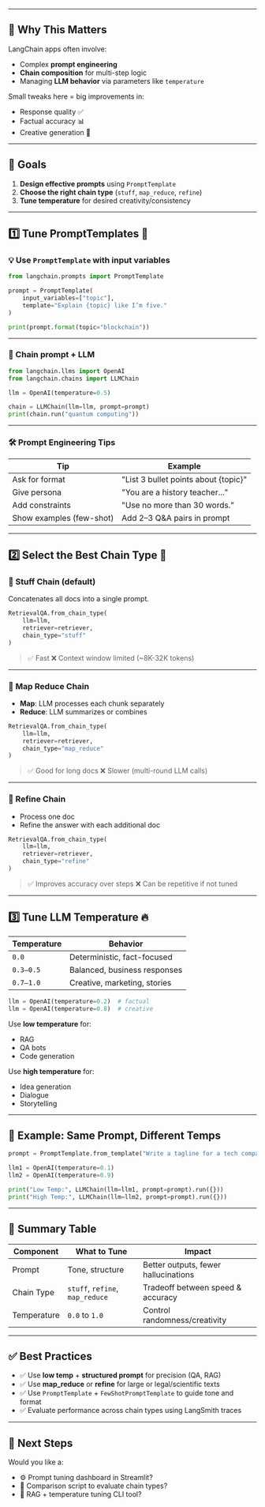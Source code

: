 
---

## 🧩 Why This Matters

LangChain apps often involve:

* Complex **prompt engineering**
* **Chain composition** for multi-step logic
* Managing **LLM behavior** via parameters like `temperature`

Small tweaks here = big improvements in:

* Response quality ✅
* Factual accuracy 📊
* Creative generation 🎨

---

## 🎯 Goals

1. **Design effective prompts** using `PromptTemplate`
2. **Choose the right chain type** (`stuff`, `map_reduce`, `refine`)
3. **Tune temperature** for desired creativity/consistency

---

## 1️⃣ Tune PromptTemplates 🧠

### 💡 Use `PromptTemplate` with input variables

```python
from langchain.prompts import PromptTemplate

prompt = PromptTemplate(
    input_variables=["topic"],
    template="Explain {topic} like I’m five."
)

print(prompt.format(topic="blockchain"))
```

---

### 🔁 Chain prompt + LLM

```python
from langchain.llms import OpenAI
from langchain.chains import LLMChain

llm = OpenAI(temperature=0.5)

chain = LLMChain(llm=llm, prompt=prompt)
print(chain.run("quantum computing"))
```

---

### 🛠 Prompt Engineering Tips

| Tip                      | Example                              |
| ------------------------ | ------------------------------------ |
| Ask for format           | "List 3 bullet points about {topic}" |
| Give persona             | "You are a history teacher..."       |
| Add constraints          | "Use no more than 30 words."         |
| Show examples (few-shot) | Add 2–3 Q\&A pairs in prompt         |

---

## 2️⃣ Select the Best Chain Type 🔗

### 🔹 Stuff Chain (default)

Concatenates all docs into a single prompt.

```python
RetrievalQA.from_chain_type(
    llm=llm,
    retriever=retriever,
    chain_type="stuff"
)
```

> ✅ Fast
> ❌ Context window limited (\~8K-32K tokens)

---

### 🔹 Map Reduce Chain

* **Map**: LLM processes each chunk separately
* **Reduce**: LLM summarizes or combines

```python
RetrievalQA.from_chain_type(
    llm=llm,
    retriever=retriever,
    chain_type="map_reduce"
)
```

> ✅ Good for long docs
> ❌ Slower (multi-round LLM calls)

---

### 🔹 Refine Chain

* Process one doc
* Refine the answer with each additional doc

```python
RetrievalQA.from_chain_type(
    llm=llm,
    retriever=retriever,
    chain_type="refine"
)
```

> ✅ Improves accuracy over steps
> ❌ Can be repetitive if not tuned

---

## 3️⃣ Tune LLM Temperature 🔥

| Temperature | Behavior                     |
| ----------- | ---------------------------- |
| `0.0`       | Deterministic, fact-focused  |
| `0.3–0.5`   | Balanced, business responses |
| `0.7–1.0`   | Creative, marketing, stories |

```python
llm = OpenAI(temperature=0.2)  # factual
llm = OpenAI(temperature=0.8)  # creative
```

Use **low temperature** for:

* RAG
* QA bots
* Code generation

Use **high temperature** for:

* Idea generation
* Dialogue
* Storytelling

---

## 🧪 Example: Same Prompt, Different Temps

```python
prompt = PromptTemplate.from_template("Write a tagline for a tech company.")

llm1 = OpenAI(temperature=0.1)
llm2 = OpenAI(temperature=0.9)

print("Low Temp:", LLMChain(llm=llm1, prompt=prompt).run({}))
print("High Temp:", LLMChain(llm=llm2, prompt=prompt).run({}))
```

---

## 🎯 Summary Table

| Component   | What to Tune                    | Impact                               |
| ----------- | ------------------------------- | ------------------------------------ |
| Prompt      | Tone, structure                 | Better outputs, fewer hallucinations |
| Chain Type  | `stuff`, `refine`, `map_reduce` | Tradeoff between speed & accuracy    |
| Temperature | `0.0` to `1.0`                  | Control randomness/creativity        |

---

## ✅ Best Practices

* ✅ Use **low temp** + **structured prompt** for precision (QA, RAG)
* ✅ Use **map\_reduce** or **refine** for large or legal/scientific texts
* ✅ Use `PromptTemplate` + `FewShotPromptTemplate` to guide tone and format
* ✅ Evaluate performance across chain types using LangSmith traces

---

## 🚀 Next Steps

Would you like a:

* ⚙️ Prompt tuning dashboard in Streamlit?
* 📄 Comparison script to evaluate chain types?
* 🧠 RAG + temperature tuning CLI tool?

